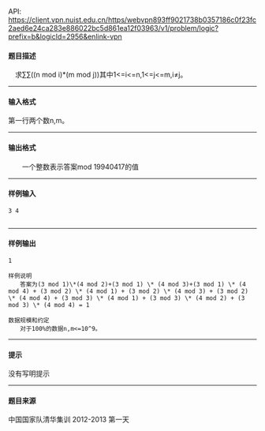 API: https://client.vpn.nuist.edu.cn/https/webvpn893ff9021738b0357186c0f23fc2aed6e24ca283e886022bc5d861ea12f03963/v1/problem/logic?prefix=b&logicId=2956&enlink-vpn

#### 题目描述

　求∑∑((n mod i)\*(m mod j))其中1<=i<=n,1<=j<=m,i≠j。  

---

#### 输入格式

第一行两个数n,m。

---

#### 输出格式

　　一个整数表示答案mod 19940417的值

---

#### 样例输入
```
3 4


```

---

#### 样例输出
```
1

样例说明
　　答案为(3 mod 1)\*(4 mod 2)+(3 mod 1) \* (4 mod 3)+(3 mod 1) \* (4 mod 4) + (3 mod 2) \* (4 mod 1) + (3 mod 2) \* (4 mod 3) + (3 mod 2) \* (4 mod 4) + (3 mod 3) \* (4 mod 1) + (3 mod 3) \* (4 mod 2) + (3 mod 3) \* (4 mod 4) = 1

数据规模和约定
　　对于100%的数据n,m<=10^9。

```

---

#### 提示

没有写明提示

---

#### 题目来源

中国国家队清华集训 2012-2013 第一天